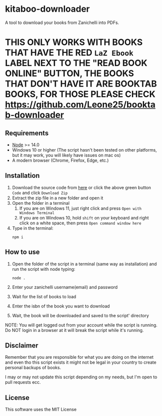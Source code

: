 # kitaboo-downloader

A tool to download your books from Zanichelli into PDFs.

# **THIS ONLY WORKS WITH BOOKS THAT HAVE THE RED `LaZ Ebook` LABEL NEXT TO THE "READ BOOK ONLINE" BUTTON, THE BOOKS THAT DON'T HAVE IT ARE BOOKTAB BOOKS, FOR THOSE PLEASE CHECK https://github.com/Leone25/booktab-downloader**

## Requirements

- [Node](https://nodejs.org/it/) >= 14.0
- Windows 10 or higher (The script hasn't been tested on other platforms, but it may work, you will likely have issues on mac os)
- A modern browser (Chrome, Firefox, Edge, etc.)

## Installation

1. Download the source code from [here](https://github.com/Leone25/kitaboo-downloader/archive/refs/heads/main.zip) or click the above green button `Code` and click `Download Zip`
2. Extract the zip file in a new folder and open it
3. Open the folder in a terminal
   1. If you are on Windows 11, just right click and press `Open with Windows Terminal`
   2. If you are on Windows 10, hold `shift` on your keyboard and right click on a white space, then press `Open command window here`
4. Type in the terminal:
   ```shell
   npm i
   ```

## How to use

1. Open the folder of the script in a terminal (same way as installation) and run the script with node typing:

   ```shell
   node .
   ```
2. Enter your zanichelli username(email) and password
3. Wait for the list of books to load
4. Enter the isbn of the book you want to download
5. Wait, the book will be downloaded and saved to the script' directory

NOTE: You will get logged out from your account while the script is running. Do NOT login in a browser at it will break the script while it's running.

## Disclaimer

Remember that you are responsible for what you are doing on the internet and even tho this script exists it might not be legal in your country to create personal backups of books.

I may or may not update this script depending on my needs, but I'm open to pull requests ecc.

## License

This software uses the MIT License
